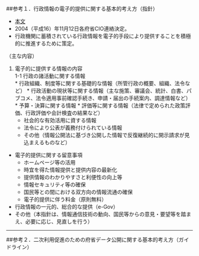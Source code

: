 ##参考１．行政情報の電子的提供に関する基本的考え方（指針）  
* [本文](http://www.e-gov.go.jp/doc/pdf/20041112doc1.pdf "本文")  
* 2004（平成16）年11月12日各府省CIO連絡決定。  
* 行政機関に蓄積されている行政情報を電子的手段により提供することを積極的に推進するために策定。  

（主な内容）  
1. 電子的に提供する情報の内容  
     1-1 行政の諸活動に関する情報  
         * 行政組織、制度等に関する基礎的な情報（所管行政の概要、組織、法令など）
         * 行政活動の現状等に関する情報（主な施策、審議会、統計、白書、パブコメ、法令適用事前確認手続き、申請・届出の手続案内、調達情報など）  
         * 予算・決算に関する情報
         * 評価等に関する情報（法律で定められた政策評価、行政評価や会計検査の結果など）  
     + 社会的な有効活用に資する情報  
     + 法令により公表が義務付けられている情報  
     + その他（情報公開法に基づき公開した情報で反復継続的に開示請求が見込まえるものなど）  
- 電子的提供に関する留意事項  
     + ホームページ等の活用  
     + 時宜を得た情報提供と提供内容の最新化  
     + 提供情報のわかりやすさと利便性の向上等  
     + 情報セキュリティ等の確保  
     + 国民等との間における双方向の情報流通の確保  
     + 電子的提供に伴う料金（原則無料）  
- 行政情報の一元的、総合的な提供（e-Gov）  
- その他（本指針は、情報通信技術の動向、国民等からの意見・要望等を踏まえ、必要に応じ、見直しを行う）  
 
---

##参考２．二次利用促進のための府省データ公開に関する基本的考え方（ガイドライン）
